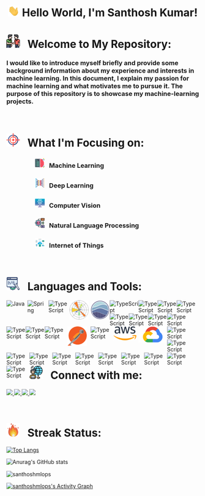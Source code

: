 <h1 align="center"> <img src="https://raw.githubusercontent.com/ABSphreak/ABSphreak/master/gifs/Hi.gif" width="30px"> Hello World, I'm Santhosh Kumar! </h1>
<!-- Welcome to My Repository -->
<h1> <img src="https://github.com/santhoshmlops/santhoshmlops/blob/main/img/partnership-handshake.png" width = "35" height = "35" > &nbsp Welcome to My Repository: </h1>
<h3>I would like to introduce myself briefly and provide some background information about my experience and interests in machine learning. In this document, I explain my passion for machine learning and what motivates me to pursue it. The purpose of this repository is to showcase my machine-learning projects. </h3>

<!-- What I'm Focusing on: -->
<br /> 
<h1> <img src="https://github.com/santhoshmlops/santhoshmlops/blob/main/img/target.png" width = "35" height = "35" > &nbsp What I'm Focusing on: </h1>
<h3> <img style="padding-left:75px" src="https://github.com/santhoshmlops/santhoshmlops/blob/main/img/machine.png" width = "25" height = "25" > &nbsp  Machine Learning </h3>
<h3> <img style="padding-left:75px" src="https://github.com/santhoshmlops/santhoshmlops/blob/main/img/deep-learning.png" width = "25" height = "25" > &nbsp  Deep Learning </h3>
<h3> <img style="padding-left:75px" src="https://github.com/santhoshmlops/santhoshmlops/blob/main/img/vision.png" width = "25" height = "25" > &nbsp  Computer Vision </h3>
<h3> <img style="padding-left:75px" src="https://github.com/santhoshmlops/santhoshmlops/blob/main/img/nlp.png" width = "25" height = "25" > &nbsp  Natural Language Processing </h3>
<h3> <img style="padding-left:75px" src="https://github.com/santhoshmlops/santhoshmlops/blob/main/img/internet-of-things.png" width = "25" height = "25" > &nbsp  Internet of Things </h3>

<!-- Languages and Tools -->
<br />
<h1> <img src="https://github.com/santhoshmlops/santhoshmlops/blob/main/img/web-programming.png" width = "35" height = "35" > &nbsp Languages and Tools: </h1>
<img align="left" alt="Java" width="50px" style="padding-right:5px;" src="https://cdn.jsdelivr.net/gh/devicons/devicon/icons/python/python-original.svg"/>
<img align="left" alt="Spring" width="50px" style="padding-right:5px;" src="https://cdn.jsdelivr.net/gh/devicons/devicon/icons/pandas/pandas-original.svg" />
<img align="left" alt="TypeScript" width="50px" style="padding-right:5px;" src="https://cdn.jsdelivr.net/gh/devicons/devicon/icons/numpy/numpy-original.svg" />
<img align="left" alt="TypeScript" width="50px" style="padding-right:5px;" src="https://github.com/santhoshmlops/santhoshmlops/blob/main/img/matplot.png" />
<img align="left" alt="TypeScript" width="50px" style="padding-right:0px;" src="https://github.com/santhoshmlops/santhoshmlops/blob/main/img/seaborn.png" />
<img align="left" alt="TypeScript" width="75px" style="padding-right:0px;" src="https://upload.wikimedia.org/wikipedia/commons/0/05/Scikit_learn_logo_small.svg" /> 
<img align="left" alt="TypeScript" width="50px" style="padding-right:0px;" src="https://cdn.jsdelivr.net/gh/devicons/devicon/icons/tensorflow/tensorflow-original.svg" />
<img align="left" alt="TypeScript" width="50px" style="padding-right:0px;" src="https://cdn.jsdelivr.net/gh/devicons/devicon/icons/opencv/opencv-original.svg" />
<img align="left" alt="TypeScript" width="50px" style="padding-right:0px;" src="https://cdn.jsdelivr.net/gh/devicons/devicon/icons/pytorch/pytorch-original.svg" />
<img align="left" alt="TypeScript" width="50px" style="padding-right:0px;" src="https://cdn.jsdelivr.net/gh/devicons/devicon/icons/flask/flask-original.svg" />
<img align="left" alt="TypeScript" width="50px" style="padding-right:0px;" src="https://cdn.jsdelivr.net/gh/devicons/devicon/icons/django/django-plain.svg" /> <br />

<img align="left" alt="TypeScript" width="50px" style="padding-right:0px;" src="https://cdn.jsdelivr.net/gh/devicons/devicon/icons/fastapi/fastapi-original.svg" />
<img align="left" alt="TypeScript" width="50px" style="padding-right:0px;" src="https://cdn.jsdelivr.net/gh/devicons/devicon/icons/mysql/mysql-original.svg" />
<img align="left" alt="TypeScript" width="50px" style="padding-right:0px;" src="https://cdn.jsdelivr.net/gh/devicons/devicon/icons/sqlite/sqlite-original.svg" /> 
<img align="left" alt="TypeScript" width="50px" style="padding-right:0px;" src="https://cdn.jsdelivr.net/gh/devicons/devicon/icons/mongodb/mongodb-original.svg" />
<img align="left" alt="TypeScript" width="50px" style="padding-right:10px;" src="https://cdn.jsdelivr.net/gh/devicons/devicon/icons/docker/docker-original.svg" />
<img align="left" alt="TypeScript" width="50px" style="padding-right:10px;" src="https://github.com/santhoshmlops/santhoshmlops/blob/main/img/postman.png" />
<img align="left" alt="TypeScript" width="50px" style="padding-right:10px;" src="https://cdn.jsdelivr.net/gh/devicons/devicon/icons/heroku/heroku-original.svg" />
<img align="left" alt="TypeScript" width="60px" style="padding-right:5px;" src="https://github.com/santhoshmlops/santhoshmlops/blob/main/img/aws.png" />
<img align="left" alt="TypeScript" width="75px" style="padding-right:0px;" src="https://github.com/santhoshmlops/santhoshmlops/blob/main/img/Google%20Cloud.png" />
<img align="left" alt="TypeScript" width="50px" style="padding-right:10px;" src="https://cdn.jsdelivr.net/gh/devicons/devicon/icons/azure/azure-original.svg" />
<img align="left" alt="TypeScript" width="50px" style="padding-right:10px;" src="https://cdn.jsdelivr.net/gh/devicons/devicon/icons/linux/linux-original.svg" />
<img align="left" alt="TypeScript" width="50px" style="padding-right:10px;" src="https://cdn.jsdelivr.net/gh/devicons/devicon/icons/html5/html5-original.svg" />
<img align="left" alt="TypeScript" width="50px" style="padding-right:10px;" src="https://cdn.jsdelivr.net/gh/devicons/devicon/icons/css3/css3-original.svg" />
<img align="left" alt="TypeScript" width="50px" style="padding-right:10px;" src="https://cdn.jsdelivr.net/gh/devicons/devicon/icons/bootstrap/bootstrap-original.svg" />
<img align="left" alt="TypeScript" width="50px" style="padding-right:10px;" src="https://cdn.jsdelivr.net/gh/devicons/devicon/icons/git/git-original.svg" />
<img align="left" alt="TypeScript" width="50px" style="padding-right:10px;" src="https://cdn.jsdelivr.net/gh/devicons/devicon/icons/bash/bash-original.svg" />
<img align="left" alt="TypeScript" width="50px" style="padding-right:10px;" src="https://cdn.jsdelivr.net/gh/devicons/devicon/icons/anaconda/anaconda-original.svg" />
<img align="left" alt="TypeScript" width="50px" style="padding-right:10px;" src="https://cdn.jsdelivr.net/gh/devicons/devicon/icons/jupyter/jupyter-original-wordmark.svg" />
<img align="left" alt="TypeScript" width="50px" style="padding-right:10px;" src="https://cdn.jsdelivr.net/gh/devicons/devicon/icons/vscode/vscode-original.svg" />
<img align="left" alt="TypeScript" width="50px" style="padding-right:10px;" src="https://cdn.jsdelivr.net/gh/devicons/devicon/icons/vim/vim-original.svg" /><br />
<br />

   

<!-- Connect with me -->
<br />
<br /> 
<h1> <img src="https://github.com/santhoshmlops/santhoshmlops/blob/main/img/freelance.png" width = "35" height = "35" > &nbsp Connect with me: </h1>
<p align="left">
  <a href="https://skillicons.dev">  
    <a href="" target="blank"><img src="https://skillicons.dev/icons?i=twitter"/>
    <a href="" target="blank"><img src="https://skillicons.dev/icons?i=instagram"/>
    <a href="" target="blank"><img src="https://skillicons.dev/icons?i=linkedin"/>
    <a href="" target="blank"><img src="https://skillicons.dev/icons?i=github"/>
      
  </a>  
</p> 
<br />       
<!-- Streak Status       -->
<h1> <img src="https://github.com/santhoshmlops/santhoshmlops/blob/main/img/fire.png" width = "35" height = "35" > &nbsp Streak Status: </h1>
       
[![Top Langs](https://github-readme-stats.vercel.app/api/top-langs/?username=santhoshmlops&layout=donut&theme=dracula)](https://github.com/anuraghazra/github-readme-stats)
       
![Anurag's GitHub stats](https://github-readme-stats.vercel.app/api?username=santhoshmlops&show_icons=true&theme=dracula)  
       
<img align="center" src="https://github-readme-streak-stats.herokuapp.com/?user=santhoshmlops&theme=dracula" alt="santhoshmlops" />   
       
<a href="https://github.com/ashutosh00710/github-readme-activity-graph"><img alt="santhoshmlops's Activity Graph" src="https://github-readme-activity-graph.cyclic.app/graph/?username=santhoshmlops&bg_color=282A36&color=F66A94&line=87DBFA&point=FFFFFF" /></a>     



          
